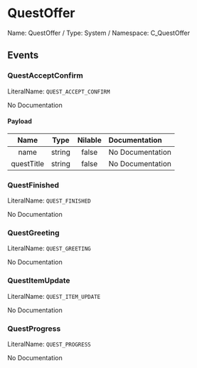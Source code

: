 # QuestOffer

Name: QuestOffer / Type: System / Namespace: C_QuestOffer

## Events

### QuestAcceptConfirm
LiteralName: `QUEST_ACCEPT_CONFIRM`

No Documentation

#### Payload
|Name|Type|Nilable|Documentation|
|:---:|:---:|:---:|:---|
|name|string|false|No Documentation|
|questTitle|string|false|No Documentation|
### QuestFinished
LiteralName: `QUEST_FINISHED`

No Documentation

### QuestGreeting
LiteralName: `QUEST_GREETING`

No Documentation

### QuestItemUpdate
LiteralName: `QUEST_ITEM_UPDATE`

No Documentation

### QuestProgress
LiteralName: `QUEST_PROGRESS`

No Documentation
